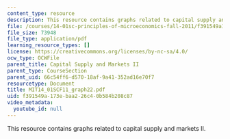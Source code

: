 ```yaml
---
content_type: resource
description: This resource contains graphs related to capital supply and markets II.
file: /courses/14-01sc-principles-of-microeconomics-fall-2011/f391549a173ebaa226c40b584b208c87_MIT14_01SCF11_graph22.pdf
file_size: 73948
file_type: application/pdf
learning_resource_types: []
license: https://creativecommons.org/licenses/by-nc-sa/4.0/
ocw_type: OCWFile
parent_title: Capital Supply and Markets II
parent_type: CourseSection
parent_uid: 66c54ff6-d570-18af-9a41-352ad16e70f7
resourcetype: Document
title: MIT14_01SCF11_graph22.pdf
uid: f391549a-173e-baa2-26c4-0b584b208c87
video_metadata:
  youtube_id: null
---
```

This resource contains graphs related to capital supply and markets II.